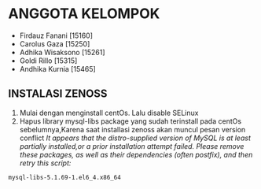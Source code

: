 # ANGGOTA KELOMPOK
- Firdauz Fanani [15160]
- Carolus Gaza [15250]
- Adhika Wisaksono [15261]
- Goldi Rillo [15315]
- Andhika Kurnia [15465]

## INSTALASI ZENOSS

1. Mulai dengan menginstall centOs. Lalu disable SELinux
2. Hapus library mysql-libs package yang sudah terinstall pada centOs sebelumnya,Karena saat installasi zenoss akan muncul pesan version conflict
	*It appears that the distro-supplied version of MySQL is at least partially installed,or a prior installation attempt failed.*
	*Please remove these packages, as well as their dependencies (often postfix), and then retry this script:*
```
mysql-libs-5.1.69-1.el6_4.x86_64
```